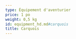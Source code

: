 ```yaml
---
type: Équipement d'aventurier
price: 1 po
weight: 0,5 kg
id: equipment_hd.md#carquois
title: Carquois
---
```



